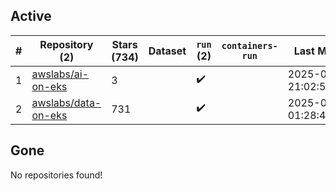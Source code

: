 ## Active
| # | Repository (2) | Stars (734) | Dataset | `run` (2) | `containers-run` | Last Modified |
| --- | --- | --- | --- | --- | --- | --- |
| 1 | [awslabs/ai-on-eks](https://github.com/awslabs/ai-on-eks) | 3 |  | :heavy_check_mark: |  | 2025-04-03 21:02:51+00:00 |
| 2 | [awslabs/data-on-eks](https://github.com/awslabs/data-on-eks) | 731 |  | :heavy_check_mark: |  | 2025-04-03 01:28:47+00:00 |

## Gone
No repositories found!
